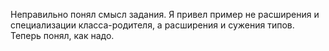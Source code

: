 Неправильно понял смысл задания. Я привел пример не расширения и специализации
класса-родителя, а расширения и сужения типов. Теперь понял, как надо.